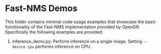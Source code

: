 # Fast-NMS Demos

This folder contains minimal code usage examples that showcase the basic functionality of the Fast-NMS implementation 
provided by OpenDR. Specifically the following examples are provided:
1. inference_demo.py: Perform inference on a single image. Setting `--device cpu` performs inference on CPU.
